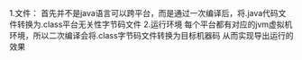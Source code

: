 1.文件：
    首先并不是java语言可以跨平台，而是通过一次编译后，将.java代码文件转换为.class平台无关性字节码文件
2.运行环境
    每个平台都有对应的jvm虚拟机环境，所以二次编译会将.class字节码文件转换为目标机器码
从而实现导出运行的效果
